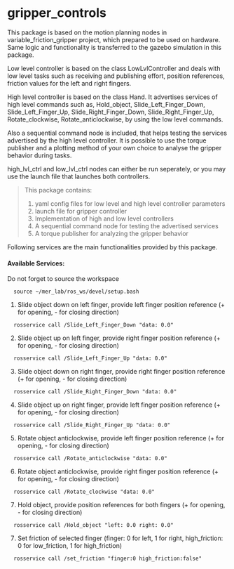 # gripper_controls
This package is based on the motion planning nodes in variable_friction_gripper project, which prepared to be used on hardware. Same logic and functionality is transferred to the gazebo simulation in this package.

Low level controller is based on the class LowLvlController and deals with low level tasks such as receiving and publishing effort, position references, friction values for the left and right fingers.

High level controller is based on the class Hand. It advertises services of high level commands such as, Hold_object, Slide_Left_Finger_Down, Slide_Left_Finger_Up, Slide_Right_Finger_Down, Slide_Right_Finger_Up, Rotate_clockwise, Rotate_anticlockwise, by using the low level commands.

Also a sequential command node is included, that helps testing the services advertised by the high level controller. It is possible to use the torque publisher and a plotting method of your own choice to analyse the gripper behavior during tasks.

high_lvl_ctrl and low_lvl_ctrl nodes can either be run seperately, or you may use the launch file that launches both controllers.

> This package contains:
> 1. yaml config files for low level and high level controller parameters
> 2. launch file for gripper controller
> 3. Implementation of high and low level controllers
> 4. A sequential command node for testing the advertised services
> 4. A torque publisher for analyzing the gripper behavior

Following services are the main functionalities provided by this package.

#### Available Services:

Do not forget to source the workspace
```
  source ~/mer_lab/ros_ws/devel/setup.bash
```
1. Slide object down on left finger, provide left finger position reference (+ for opening, - for closing direction)
```
  rosservice call /Slide_Left_Finger_Down "data: 0.0"
```
2. Slide object up on left finger, provide right finger position reference (+ for opening, - for closing direction)
```
  rosservice call /Slide_Left_Finger_Up "data: 0.0"
```
3. Slide object down on right finger, provide right finger position reference (+ for opening, - for closing direction)
```
  rosservice call /Slide_Right_Finger_Down "data: 0.0"
```
4. Slide object up on right finger, provide left finger position reference (+ for opening, - for closing direction)
```
  rosservice call /Slide_Right_Finger_Up "data: 0.0"
```
5. Rotate object anticlockwise, provide left finger position reference (+ for opening, - for closing direction)
```
  rosservice call /Rotate_anticlockwise "data: 0.0"
```
6. Rotate object anticlockwise, provide right finger position reference (+ for opening, - for closing direction)
```
  rosservice call /Rotate_clockwise "data: 0.0"
```
7. Hold object, provide position references for both fingers (+ for opening, - for closing direction)
```
  rosservice call /Hold_object "left: 0.0 right: 0.0"
```
7. Set friction of selected finger (finger: 0 for left, 1 for right, high_friction: 0 for low_friction, 1 for high_friction)
```
  rosservice call /set_friction "finger:0 high_friction:false"
```
